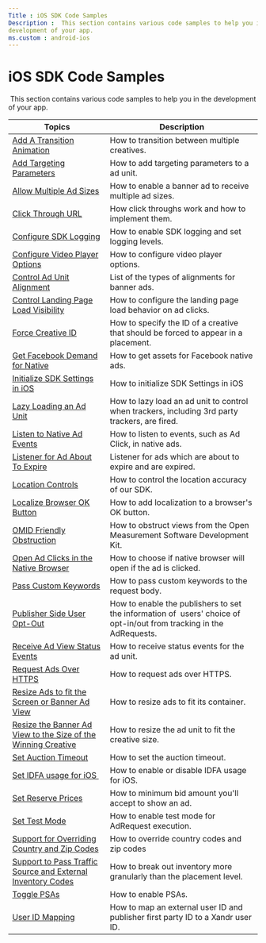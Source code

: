 ```yaml
---
Title : iOS SDK Code Samples
Description :  This section contains various code samples to help you in the
development of your app. 
ms.custom : android-ios
---
```



# iOS SDK Code Samples



 This section contains various code samples to help you in the
development of your app. 

<table class="table">
<thead class="thead">
<tr class="header row">
<th id="ID-000029ca__entry__1" class="entry">Topics</th>
<th id="ID-000029ca__entry__2" class="entry">Description</th>
</tr>
</thead>
<tbody class="tbody">
<tr class="odd row">
<td class="entry" headers="ID-000029ca__entry__1"><a
href="add-a-transition-animation-on-ios.md" class="xref">Add A
Transition Animation</a></td>
<td class="entry" headers="ID-000029ca__entry__2">How to transition
between multiple creatives.</td>
</tr>
<tr class="even row">
<td class="entry" headers="ID-000029ca__entry__1"><a
href="add-targeting-parameters-on-ios.md" class="xref">Add Targeting
Parameters</a></td>
<td class="entry" headers="ID-000029ca__entry__2">How to add targeting
parameters to a ad unit.</td>
</tr>
<tr class="odd row">
<td class="entry" headers="ID-000029ca__entry__1"><a
href="allow-multiple-ad-sizes-to-serve-into-a-banner-ad-view-on-ios.md"
class="xref">Allow Multiple Ad Sizes</a></td>
<td class="entry" headers="ID-000029ca__entry__2">How to enable a banner
ad to receive multiple ad sizes.</td>
</tr>
<tr class="even row">
<td class="entry" headers="ID-000029ca__entry__1"><a
href="click-through-url-on-ios.md" class="xref">Click Through
URL</a></td>
<td class="entry" headers="ID-000029ca__entry__2">How click throughs
work and how to implement them.</td>
</tr>
<tr class="odd row">
<td class="entry" headers="ID-000029ca__entry__1"><a
href="configure-sdk-logging-on-ios.md" class="xref">Configure SDK
Logging</a></td>
<td class="entry" headers="ID-000029ca__entry__2">How to enable SDK
logging and set logging levels.</td>
</tr>
<tr class="even row">
<td class="entry" headers="ID-000029ca__entry__1"><a
href="configure-video-player-options-on-ios.md" class="xref">Configure
Video Player Options</a></td>
<td class="entry" headers="ID-000029ca__entry__2">How to configure video
player options.</td>
</tr>
<tr class="odd row">
<td class="entry" headers="ID-000029ca__entry__1"><a
href="control-ad-unit-alignment-on-ios.md" class="xref">Control Ad
Unit Alignment</a></td>
<td class="entry" headers="ID-000029ca__entry__2">List of the types of
alignments for banner ads.</td>
</tr>
<tr class="even row">
<td class="entry" headers="ID-000029ca__entry__1"><a
href="control-landing-page-load-visibility-on-ios.md"
class="xref">Control Landing Page Load Visibility</a></td>
<td class="entry" headers="ID-000029ca__entry__2">How to configure the
landing page load behavior on ad clicks.</td>
</tr>
<tr class="odd row">
<td class="entry" headers="ID-000029ca__entry__1"><a
href="forcecreativeid-for-ios.md" class="xref">Force Creative
ID</a></td>
<td class="entry" headers="ID-000029ca__entry__2">How to specify the ID
of a creative that should be forced to appear in a placement.</td>
</tr>
<tr class="even row">
<td class="entry" headers="ID-000029ca__entry__1"><a
href="get-facebook-demand-for-native-on-ios.md" class="xref">Get
Facebook Demand for Native</a></td>
<td class="entry" headers="ID-000029ca__entry__2">How to get assets for
Facebook native ads.</td>
</tr>
<tr class="odd row">
<td class="entry" headers="ID-000029ca__entry__1"><a
href="initialize-sdk-settings-in-ios.md" class="xref">Initialize SDK
Settings in iOS</a></td>
<td class="entry" headers="ID-000029ca__entry__2">How to initialize SDK
Settings in iOS</td>
</tr>
<tr class="even row">
<td class="entry" headers="ID-000029ca__entry__1"><a
href="lazy-load-for-ios.md" class="xref">Lazy Loading an Ad
Unit</a></td>
<td class="entry" headers="ID-000029ca__entry__2">How to lazy load an ad
unit to control when trackers, including 3rd party trackers, are
fired.</td>
</tr>
<tr class="odd row">
<td class="entry" headers="ID-000029ca__entry__1"><a
href="listen-to-native-ad-events-on-ios.md" class="xref">Listen to
Native Ad Events</a></td>
<td class="entry" headers="ID-000029ca__entry__2">How to listen to
events, such as Ad Click, in native ads.</td>
</tr>
<tr class="even row">
<td class="entry" headers="ID-000029ca__entry__1"><a
href="listener-for-adabouttoexpire-on-ios.md" class="xref">Listener
for Ad About To Expire</a></td>
<td class="entry" headers="ID-000029ca__entry__2">Listener for ads which
are about to expire and are expired.</td>
</tr>
<tr class="odd row">
<td class="entry" headers="ID-000029ca__entry__1"><a
href="location-controls-on-ios.md" class="xref">Location
Controls</a></td>
<td class="entry" headers="ID-000029ca__entry__2">How to control the
location accuracy of our SDK.</td>
</tr>
<tr class="even row">
<td class="entry" headers="ID-000029ca__entry__1"><a
href="localize-browser-button.md" class="xref">Localize Browser OK
Button</a></td>
<td class="entry" headers="ID-000029ca__entry__2">How to add
localization to a browser's OK button.</td>
</tr>
<tr class="odd row">
<td class="entry" headers="ID-000029ca__entry__1"><a
href="omid-friendly-obstruction-for-ios.md" class="xref">OMID Friendly
Obstruction</a></td>
<td class="entry" headers="ID-000029ca__entry__2">How to obstruct views
from the Open Measurement Software Development Kit.</td>
</tr>
<tr class="even row">
<td class="entry" headers="ID-000029ca__entry__1"><a
href="open-ad-clicks-in-the-native-browser-on-ios.md"
class="xref">Open Ad Clicks in the Native Browser</a></td>
<td class="entry" headers="ID-000029ca__entry__2">How to choose if
native browser will open if the ad is clicked.</td>
</tr>
<tr class="odd row">
<td class="entry" headers="ID-000029ca__entry__1"><a
href="pass-custom-keywords-on-ios.md" class="xref">Pass Custom
Keywords</a></td>
<td class="entry" headers="ID-000029ca__entry__2">How to pass custom
keywords to the request body.</td>
</tr>
<tr class="even row">
<td class="entry" headers="ID-000029ca__entry__1"><a
href="publisher-side-user-opt-out-for-ios.md" class="xref">Publisher
Side User Opt-Out</a></td>
<td class="entry" headers="ID-000029ca__entry__2">How to enable the
publishers to set the information of  users' choice of opt-in/out from
tracking in the AdRequests.</td>
</tr>
<tr class="odd row">
<td class="entry" headers="ID-000029ca__entry__1"><a
href="receive-ad-view-status-events-on-ios.md" class="xref">Receive Ad
View Status Events</a></td>
<td class="entry" headers="ID-000029ca__entry__2">How to receive status
events for the ad unit.</td>
</tr>
<tr class="even row">
<td class="entry" headers="ID-000029ca__entry__1"><a
href="request-ads-over-https-on-ios.md" class="xref">Request Ads Over
HTTPS</a></td>
<td class="entry" headers="ID-000029ca__entry__2">How to request ads
over HTTPS.</td>
</tr>
<tr class="odd row">
<td class="entry" headers="ID-000029ca__entry__1"><a
href="resize-ads-to-fit-the-screen-or-banner-ad-view-on-ios.md"
class="xref">Resize Ads to fit the Screen or Banner Ad View</a></td>
<td class="entry" headers="ID-000029ca__entry__2">How to resize ads to
fit its container.</td>
</tr>
<tr class="even row">
<td class="entry" headers="ID-000029ca__entry__1"><a
href="resize-the-banner-ad-view-to-the-size-of-the-winning-creative-on-ios.md"
class="xref">Resize the Banner Ad View to the Size of the Winning
Creative</a></td>
<td class="entry" headers="ID-000029ca__entry__2">How to resize the ad
unit to fit the creative size.</td>
</tr>
<tr class="odd row">
<td class="entry" headers="ID-000029ca__entry__1"><a
href="set-the-auction-timeout-for-ios.md" class="xref">Set Auction
Timeout</a></td>
<td class="entry" headers="ID-000029ca__entry__2">How to set the auction
timeout.</td>
</tr>
<tr class="even row">
<td class="entry" headers="ID-000029ca__entry__1"><a
href="set-idfa-usage-for-ios.md" class="xref">Set IDFA usage for
iOS </a></td>
<td class="entry" headers="ID-000029ca__entry__2">How to enable or
disable IDFA usage for iOS.</td>
</tr>
<tr class="odd row">
<td class="entry" headers="ID-000029ca__entry__1"><a
href="set-reserve-prices-on-ios.md" class="xref">Set Reserve
Prices</a></td>
<td class="entry" headers="ID-000029ca__entry__2">How to minimum bid
amount you'll accept to show an ad.</td>
</tr>
<tr class="even row">
<td class="entry" headers="ID-000029ca__entry__1"><a
href="set-test-mode-for-ios.md" class="xref">Set Test Mode</a></td>
<td class="entry" headers="ID-000029ca__entry__2">How to enable test
mode for AdRequest execution.</td>
</tr>
<tr class="odd row">
<td class="entry" headers="ID-000029ca__entry__1"><a
href="support-for-overriding-country-and-zip-codes-for-ios.md"
class="xref">Support for Overriding Country and Zip Codes</a></td>
<td class="entry" headers="ID-000029ca__entry__2">How to override
country codes and zip codes</td>
</tr>
<tr class="even row">
<td class="entry" headers="ID-000029ca__entry__1"><a
href="support-to-pass-traffic-source-and-external-inventory-codes-in-ad-request-for-ios.md"
class="xref">Support to Pass Traffic Source and External Inventory
Codes</a></td>
<td class="entry" headers="ID-000029ca__entry__2">How to break out
inventory more granularly than the placement level.</td>
</tr>
<tr class="odd row">
<td class="entry" headers="ID-000029ca__entry__1"><a
href="toggle-psas-on-ios.md" class="xref">Toggle PSAs</a></td>
<td class="entry" headers="ID-000029ca__entry__2">How to enable
PSAs.</td>
</tr>
<tr class="even row">
<td class="entry" headers="ID-000029ca__entry__1"><a
href="user-id-s-mapping-on-ios.md" class="xref">User ID
Mapping</a></td>
<td class="entry" headers="ID-000029ca__entry__2">How to map an external
user ID and publisher first party ID to a Xandr
user ID.</td>
</tr>
</tbody>
</table>




